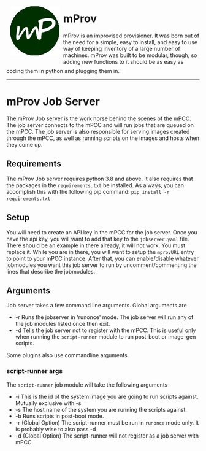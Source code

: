 [<img align="left" src="assets/images/mProvLogo.png" style="padding: 10px;" />](/)
# mProv
mProv is an improvised provisioner.  It was born out of the need for a simple, easy to install, and easy to use way of keeping inventory of
a large number of machines.  mProv was built to be modular, though, so adding new functions to it should be as easy as coding them in python
and plugging them in.  <img src="assets/images/cursor_blink.gif" />

<hr />

# mProv Job Server

The mProv Job server is the work horse behind the scenes of the mPCC.  The job server connects to the mPCC and will run jobs that are queued on the mPCC.  The job server is also responsible for serving images created through the mPCC, as well as running scripts on the images and hosts when they come up.

## Requirements
The mProv Job server requires python 3.8 and above.  It also requires that the packages in the `requirements.txt` be installed.  As always, you can accomplish this with the following pip command: `pip install -r requirements.txt`

## Setup
You will need to create an API key in the mPCC for the job server.  Once you have the api key, you will want to add that key to the `jobserver.yaml` file.  There should be an example in there already, it will not work.  You must replace it.  While you are in there, you will want to setup the `mprovURL` entry to point to your mPCC instance.  After that, you can enable/disable whatever jobmodules you want this job server to run by uncomment/commenting the lines that describe the jobmodules.

## Arguments
Job server takes a few command line arguments.  Global arguments are

- -r Runs the jobserver in 'runonce' mode.  The job server will run any of the job modules listed once then exit.
- -d Tells the job server not to register with the mPCC.  This is useful only when running the `script-runner` module to run post-boot or image-gen scripts.

Some plugins also use commandline arguments.

### script-runner args
The `script-runner` job module will take the following arguments

- -i <systemimage-ID> This is the id of the system image you are going to run scripts against.  Mutually exclusive with -s
- -s <system-hostname> The host name of the system you are running the scripts against.
- -b     Runs scripts in post-boot mode.
- -r (Global Option) The script-runner must be run in `runonce` mode only.  It is probably wise to also pass -d
- -d (Global Option) The script-runner will not register as a job server with mPCC